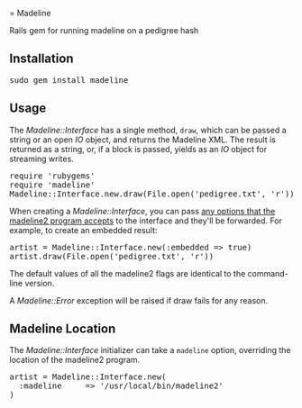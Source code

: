 = Madeline

Rails gem for running madeline on a pedigree hash

Installation
------------

<pre>
sudo gem install madeline
</pre>

Usage
-----

The *Madeline::Interface* has a single method, `draw`, which can be passed a string or an open *IO* object, and returns the Madeline XML. The result is returned as a string, or, if a block is passed, yields as an *IO* object for streaming writes.

<pre>
require 'rubygems'
require 'madeline'
Madeline::Interface.new.draw(File.open('pedigree.txt', 'r'))
</pre>

When creating a *Madeline::Interface*, you can pass [any options that the madeline2 program accepts](http://eyegene.ophthy.med.umich.edu/madeline/documentation.php) to the interface and they'll be forwarded. For example, to create an embedded result:

<pre>
artist = Madeline::Interface.new(:embedded => true)
artist.draw(File.open('pedigree.txt', 'r'))
</pre>

The default values of all the madeline2 flags are identical to the command-line version.

A *Madeline::Error* exception will be raised if draw fails for any reason.

Madeline Location
-----------------

The *Madeline::Interface* initializer can take a `madeline` option, overriding the location of the madeline2 program.

<pre>
artist = Madeline::Interface.new(
  :madeline     => '/usr/local/bin/madeline2'
)
</pre>


